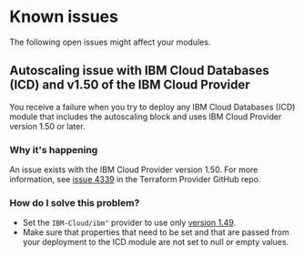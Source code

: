 # Known issues

The following open issues might affect your modules.
## Autoscaling issue with IBM Cloud Databases (ICD) and v1.50 of the IBM Cloud Provider

You receive a failure when you try to deploy any IBM Cloud Databases (ICD) module that includes the autoscaling block and uses IBM Cloud Provider version 1.50 or later.

### Why it's happening

An issue exists with the IBM Cloud Provider version 1.50. For more information, see [issue 4339](https://github.com/IBM-Cloud/terraform-provider-ibm/issues/4339) in the Terraform Provider GitHub repo.

### How do I solve this problem?

- Set the `IBM-Cloud/ibm"` provider to use only [version 1.49](https://github.com/IBM-Cloud/terraform-provider-ibm/releases/tag/v1.49.0).
- Make sure that properties that need to be set and that are passed from your deployment to the ICD module are not set to null or empty values.
